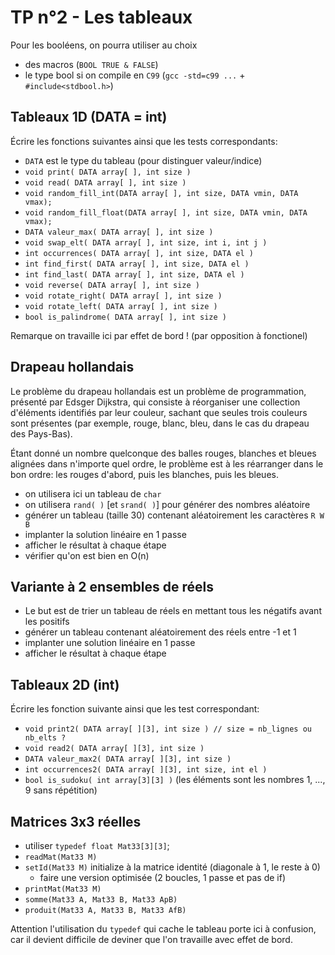 # TP n°2 - Les tableaux

Pour les booléens, on pourra utiliser au choix

- des macros (`BOOL TRUE & FALSE`)
- le type bool si on compile en `C99` (`gcc -std=c99 ...` + `#include<stdbool.h>`)

## Tableaux 1D (DATA = int)

Écrire les fonctions suivantes ainsi que les tests correspondants:

- `DATA` est le type du tableau (pour distinguer valeur/indice)
- `void print( DATA array[ ], int size )`
- `void read( DATA array[ ], int size )`
- `void random_fill_int(DATA array[ ], int size, DATA vmin, DATA vmax);`
- `void random_fill_float(DATA array[ ], int size, DATA vmin, DATA vmax);`
- `DATA valeur_max( DATA array[ ], int size )`
- `void swap_elt( DATA array[ ], int size, int i, int j )`
- `int occurrences( DATA array[ ], int size, DATA el )`
- `int find_first( DATA array[ ], int size, DATA el )`
- `int find_last( DATA array[ ], int size, DATA el )`
- `void reverse( DATA array[ ], int size )`
- `void rotate_right( DATA array[ ], int size )`
- `void rotate_left( DATA array[ ], int size )`
- `bool is_palindrome( DATA array[ ], int size )`

Remarque on travaille ici par effet de bord ! (par opposition à fonctionel)

## Drapeau hollandais

Le problème du drapeau hollandais est un problème de programmation, présenté par Edsger Dijkstra, qui consiste à réorganiser une collection d'éléments identifiés par leur couleur, sachant que seules trois couleurs sont présentes (par exemple, rouge, blanc, bleu, dans le cas du drapeau des Pays-Bas).

Étant donné un nombre quelconque des balles rouges, blanches et bleues alignées dans n'importe quel ordre, le problème est à les réarranger dans le bon ordre: les rouges d'abord, puis les blanches, puis les bleues.

- on utilisera ici un tableau de `char`
- on utilisera `rand( )` [et `srand( )`] pour générer des nombres aléatoire
- générer un tableau (taille 30) contenant aléatoirement les caractères `R W B`
- implanter la solution linéaire en 1 passe
- afficher le résultat à chaque étape
- vérifier qu'on est bien en O(n)

## Variante à 2 ensembles de réels

- Le but est de trier un tableau de réels en mettant tous les négatifs avant les positifs
- générer un tableau contenant aléatoirement des réels entre -1 et 1
- implanter une solution linéaire en 1 passe
- afficher le résultat à chaque étape

## Tableaux 2D (int)

Écrire les fonction suivante ainsi que les test correspondant:

- `void print2( DATA array[ ][3], int size ) // size = nb_lignes ou nb_elts ?`
- `void read2( DATA array[ ][3], int size )`
- `DATA valeur_max2( DATA array[ ][3], int size )`
- `int occurrences2( DATA array[ ][3], int size, int el )`
- `bool is_sudoku( int array[3][3] )` (les éléments sont les nombres 1, ..., 9 sans répétition)

## Matrices 3x3 réelles

- utiliser `typedef float Mat33[3][3]`;
- `readMat(Mat33 M)`
- `setId(Mat33 M)` initialize à la matrice identité (diagonale à 1, le reste à 0)
  - faire une version optimisée (2 boucles, 1 passe et pas de if)
- `printMat(Mat33 M)`
- `somme(Mat33 A, Mat33 B, Mat33 ApB)`
- `produit(Mat33 A, Mat33 B, Mat33 AfB)`

Attention l'utilisation du `typedef` qui cache le tableau porte ici à confusion, car il devient difficile de deviner que l'on travaille avec effet de bord.
